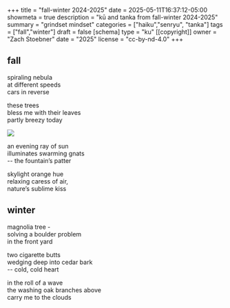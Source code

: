 +++
title = "fall-winter 2024-2025"
date = 2025-05-11T16:37:12-05:00
showmeta = true
description = "kū and tanka from fall-winter 2024-2025"
summary = "grindset mindset"
categories = ["haiku","senryu", "tanka"]
tags = ["fall","winter"]
draft = false
[schema]
  type = "ku"
[[copyright]]
  owner = "Zach Stoebner"
  date = "2025"
  license = "cc-by-nd-4.0"
+++

## fall

spiraling nebula <br>
at different speeds <br>
cars in reverse <br>

these trees <br>
bless me with their leaves <br>
partly breezy today <br>

<img src="image/botanic.jpeg" />

an evening ray of sun <br>
illuminates swarming gnats <br>
-- the fountain’s patter <br>

skylight orange hue <br>
relaxing caress of air, <br>
nature’s sublime kiss <br>

## winter

magnolia tree - <br>
solving a boulder problem <br>
in the front yard <br>

two cigarette butts <br>
wedging deep into cedar bark <br>
-- cold, cold heart <br>

in the roll of a wave <br>
the washing oak branches above <br>
carry me to the clouds <br>
